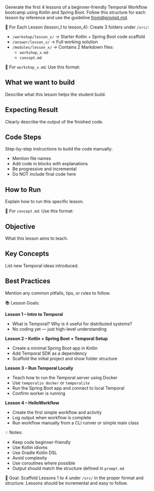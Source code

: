 Generate the first 4 lessons of a beginner-friendly Temporal Workflow bootcamp using Kotlin and Spring Boot. Follow this structure for each lesson by reference and use the guideline from@prompt.md.

🧱 For Each Lesson (lesson_1 to lesson_4):
Create 3 folders under `/src/`:
- `/workshop/lesson_x/` → Starter Kotlin + Spring Boot code scaffold
- `/answer/lesson_x/` → Full working solution
- `/modules/lesson_x/` → Contains 2 Markdown files:
    - `workshop_x.md`
    - `concept.md`

📝 For `workshop_x.md`:
Use this format:
## What we want to build  
Describe what this lesson helps the student build.

## Expecting Result  
Clearly describe the output of the finished code.

## Code Steps  
Step-by-step instructions to build the code manually:
- Mention file names
- Add code in blocks with explanations
- Be progressive and incremental
- Do NOT include final code here

## How to Run  
Explain how to run this specific lesson.

🧠 For `concept.md`:
Use this format:
## Objective  
What this lesson aims to teach.

## Key Concepts  
List new Temporal ideas introduced.

## Best Practices  
Mention any common pitfalls, tips, or rules to follow.

📚 Lesson Goals:

**Lesson 1 – Intro to Temporal**  
- What is Temporal? Why is it useful for distributed systems?
- No coding yet — just high-level understanding

**Lesson 2 – Kotlin + Spring Boot + Temporal Setup**  
- Create a minimal Spring Boot app in Kotlin  
- Add Temporal SDK as a dependency  
- Scaffold the initial project and show folder structure

**Lesson 3 – Run Temporal Locally**  
- Teach how to run the Temporal server using Docker  
- Use `temporalio docker` or `temporalite`  
- Run the Spring Boot app and connect to local Temporal  
- Confirm worker is running

**Lesson 4 – HelloWorkflow**  
- Create the first simple workflow and activity  
- Log output when workflow is complete  
- Run workflow manually from a CLI runner or simple main class

💡 Notes:
- Keep code beginner-friendly
- Use Kotlin idioms
- Use Gradle Kotlin DSL
- Avoid complexity
- Use coroutines where possible
- Output should match the structure defined in `prompt.md`

🎯 Goal:
Scaffold Lessons 1 to 4 under `/src/` in the proper format and structure. Lessons should be incremental and easy to follow.
